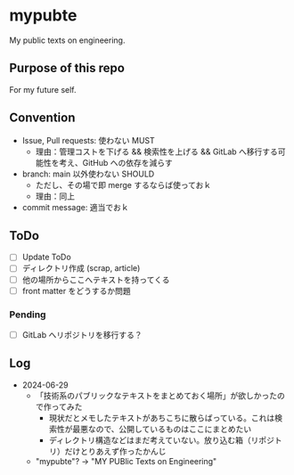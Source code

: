 # mypubte

My public texts on engineering.

## Purpose of this repo

For my future self.

## Convention

- Issue, Pull requests: 使わない MUST
  - 理由：管理コストを下げる && 検索性を上げる && GitLab へ移行する可能性を考え、GitHub への依存を減らす
- branch: main 以外使わない SHOULD
  - ただし、その場で即 merge するならば使っておｋ
  - 理由：同上
- commit message: 適当でおｋ

## ToDo

- [ ] Update ToDo
- [ ] ディレクトリ作成 (scrap, article)
- [ ] 他の場所からここへテキストを持ってくる
- [ ] front matter をどうするか問題

### Pending

- [ ] GitLab へリポジトリを移行する？

## Log

- 2024-06-29
  - 「技術系のパブリックなテキストをまとめておく場所」が欲しかったので作ってみた
    - 現状だとメモしたテキストがあちこちに散らばっている。これは検索性が最悪なので、公開しているものはここにまとめたい
    - ディレクトリ構造などはまだ考えていない。放り込む箱（リポジトリ）だけとりあえず作ったかんじ
  - "mypubte"? -> "MY PUBlic Texts on Engineering"
